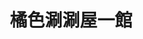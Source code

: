---
title: "橘色涮涮屋一館"
description: "橘色涮涮屋一館"
layout: shop
keywords:
  - 美食競賽
  - 台灣美食
  - 美食精選
datePublished: "2025-06-30"
dateModified: "2025-07-05"
city: "台北市"
district: "大安區"
address: "106台北市大安區大安路一段135號B1"
phone: "0227761658"
geo: "25.038856324478356, 121.54614877949875"
google_map: "https://maps.app.goo.gl/nUDd3aczCqgQAYZ2A"
footinder: "https://footinder.com.tw/%E5%8F%B0%E5%8C%97%E5%B8%82%E5%A4%A7%E5%AE%89%E5%8D%80/32704/"
official: "https://orangeshabushabu.com/zh-TW"
award:
  - name: "500盤"
    year: "2024"
    entries:
      - dishes:
          - "芝麻拌麵"
          - "烏骨雞"
          - "雜炊"

---